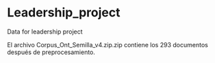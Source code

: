 # Leadership_project
Data for leadership project

El archivo Corpus_Ont_Semilla_v4.zip.zip contiene los 293 documentos después de preprocesamiento.
